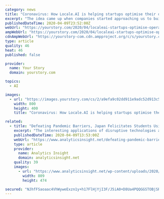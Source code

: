 ```yaml
---
category: news
title: "Coronavirus: How Locale.AI is helping startups optimise their operations during this pandemic"
excerpt: "The idea came up when companies started approaching us to build internal geospatial teams,” says Aditi. This got the duo to build Locale.ai — an operational analytics product using geospatial data — in 2019 in Bengaluru. It was built with to help companies with operational or moving assets on the ground, monitor performance, increase ..."
publishedDateTime: 2020-04-09T23:52:00Z
webUrl: "https://yourstory.com/2020/04/localeai-startups-optimise-operations-coronavirus-socialcops"
ampWebUrl: "https://yourstory.com/2020/04/localeai-startups-optimise-operations-coronavirus-socialcops/amp"
cdnAmpWebUrl: "https://yourstory-com.cdn.ampproject.org/c/s/yourstory.com/2020/04/localeai-startups-optimise-operations-coronavirus-socialcops/amp"
type: article
quality: 46
heat: 46
published: false

provider:
  name: Your Story
  domain: yourstory.com

topics:
  - AI

images:
  - url: "https://images.yourstory.com/cs/2/a9efa9c02dd911e9adc52d913c55075e/800x400-3-1586412861245.png?fm=png&auto=format"
    width: 800
    height: 400
    title: "Coronavirus: How Locale.AI is helping startups optimise their operations during this pandemic"

related:
  - title: "Defeating Pandemic Barriers, Japan Felicitates Students Using Robots"
    excerpt: "The interesting applications of disruptive technologies are one such captive sight to look out for. Where artificial intelligence (AI), big data, cloud computing, and significant others are helping stay put the lockdown well, robots have been deployed on field of action to provide physical assistance to doctors and nurses working late hours to ..."
    publishedDateTime: 2020-04-09T13:53:00Z
    webUrl: "https://www.analyticsinsight.net/defeating-pandemic-barriers-japan-felicitates-students-using-robots/"
    type: article
    provider:
      name: Analytics Insight
      domain: analyticsinsight.net
    quality: 39
    images:
      - url: "https://www.analyticsinsight.net/wp-content/uploads/2020/04/stu.png"
        width: 809
        height: 474

secured: "NJhfFSaoaac4VhWyweExzn1y+h17FlHjYjI3F/J5iA0+D8Ua4PQQGGSTOBjSRyKsCyAz67si0J/tOXPTGtMUFpTnUAwHFONNizreDMA6DgdZ+NcnZCoHEONQb7ozKiElqYG84edOAlSvTEAtOkgP9tWKrBI6XW8GMHYRl4JefvQhuQkSeuMd1kk9RtAvjndFIueTqlmLe2yEkI0iMPvLjJCJCrjQLxAONthFaj9invv0HVymd1RWwnlHEU436SGeDNjsEE0WswHkzFuuSS+SXU8w5j09+cqesxJwJj4xl+NBJSdT5Zof3DUsjwMRf6Py;1MCqustypomw/uNdQYvBqw=="
---
```


